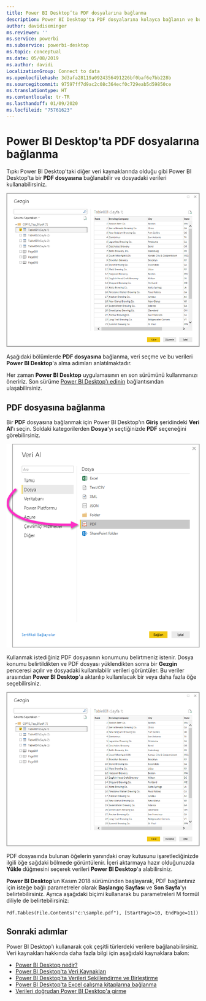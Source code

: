```yaml
---
title: Power BI Desktop’ta PDF dosyalarına bağlanma
description: Power BI Desktop'ta PDF dosyalarına kolayca bağlanın ve bu dosyaları kullanın
author: davidiseminger
ms.reviewer: ''
ms.service: powerbi
ms.subservice: powerbi-desktop
ms.topic: conceptual
ms.date: 05/08/2019
ms.author: davidi
LocalizationGroup: Connect to data
ms.openlocfilehash: 3d3afa28119a0924356491226bf0baf6e7bb228b
ms.sourcegitcommit: 97597ff7d9ac2c08c364ecf0c729eab5d59850ce
ms.translationtype: HT
ms.contentlocale: tr-TR
ms.lasthandoff: 01/09/2020
ms.locfileid: "75761623"
---
```

# <a name="connect-to-pdf-files-in-power-bi-desktop"></a>Power BI Desktop'ta PDF dosyalarına bağlanma
Tıpkı Power BI Desktop'taki diğer veri kaynaklarında olduğu gibi Power BI Desktop'ta bir **PDF dosyasına** bağlanabilir ve dosyadaki verileri kullanabilirsiniz.

![PDF dosyalarındaki verilere bağlanma](media/desktop-connect-pdf/connect-pdf-04.png)

Aşağıdaki bölümlerde **PDF dosyasına** bağlanma, veri seçme ve bu verileri **Power BI Desktop**'a alma adımları anlatılmaktadır.

Her zaman **Power BI Desktop** uygulamasının en son sürümünü kullanmanızı öneririz. Son sürüme [Power BI Desktop'ı edinin](desktop-get-the-desktop.md) bağlantısından ulaşabilirsiniz. 

## <a name="connect-to-a-pdf-file"></a>PDF dosyasına bağlanma
Bir **PDF** dosyasına bağlanmak için Power BI Desktop'ın **Giriş** şeridindeki **Veri Al**'ı seçin. Soldaki kategorilerden **Dosya**’yı seçtiğinizde **PDF** seçeneğini görebilirsiniz.

![Veri Al menüsünden PDF'i seçme](media/desktop-connect-pdf/connect-pdf-01.png)

Kullanmak istediğiniz PDF dosyasının konumunu belirtmeniz istenir. Dosya konumu belirtildikten ve PDF dosyası yüklendikten sonra bir **Gezgin** penceresi açılır ve dosyadaki kullanılabilir verileri görüntüler. Bu veriler arasından **Power BI Desktop**'a aktarılıp kullanılacak bir veya daha fazla öğe seçebilirsiniz.

![PDF dosyalarındaki verilere bağlanma](media/desktop-connect-pdf/connect-pdf-04.png)

PDF dosyasında bulunan öğelerin yanındaki onay kutusunu işaretlediğinizde ilgili öğe sağdaki bölmede görüntülenir. İçeri aktarmaya hazır olduğunuzda **Yükle** düğmesini seçerek verileri **Power BI Desktop**'a alabilirsiniz.

**Power BI Desktop**’un Kasım 2018 sürümünden başlayarak, PDF bağlantınız için isteğe bağlı parametreler olarak **Başlangıç Sayfası** ve **Son Sayfa**'yı belirtebilirsiniz. Ayrıca aşağıdaki biçimi kullanarak bu parametreleri M formül diliyle de belirtebilirsiniz:

`Pdf.Tables(File.Contents("c:\sample.pdf"), [StartPage=10, EndPage=11])`


## <a name="next-steps"></a>Sonraki adımlar
Power BI Desktop'ı kullanarak çok çeşitli türlerdeki verilere bağlanabilirsiniz. Veri kaynakları hakkında daha fazla bilgi için aşağıdaki kaynaklara bakın:

* [Power BI Desktop nedir?](desktop-what-is-desktop.md)
* [Power BI Desktop'ta Veri Kaynakları](desktop-data-sources.md)
* [Power BI Desktop'ta Verileri Şekillendirme ve Birleştirme](desktop-shape-and-combine-data.md)
* [Power BI Desktop'ta Excel çalışma kitaplarına bağlanma](desktop-connect-excel.md)   
* [Verileri doğrudan Power BI Desktop'a girme](desktop-enter-data-directly-into-desktop.md)   

